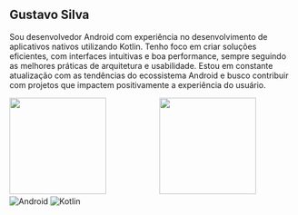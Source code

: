 
## Gustavo Silva
Sou desenvolvedor Android com experiência no desenvolvimento de aplicativos nativos utilizando Kotlin. Tenho foco em criar soluções eficientes, com interfaces intuitivas e boa performance, sempre seguindo as melhores práticas de arquitetura e usabilidade. Estou em constante atualização com as tendências do ecossistema Android e busco contribuir com projetos que impactem positivamente a experiência do usuário.

<div>

<div>

<img height="170em" src = "https://github-readme-stats.vercel.app/api?username=LxD5k&show_icons=true&theme=tokyonight"/> 

<img height="170em" style="margin: 0 16px 0 90px" src ="https://github-readme-stats.vercel.app/api/top-langs/?username=LxD5k&&layout=compact&hide=shell&theme=tokyonight"/>
</div>
 
<div style="display: inline_block"></div>

<img align="center" alt="Android" src="https://img.shields.io/badge/Android-3DDC84?style=for-the-badge&logo=android&logoColor=white"/>
<img align="center" alt="Kotlin" src="https://img.shields.io/badge/kotlin-%230095D5.svg?style=for-the-badge&logo=kotlin&logoColor=white"/>
</div>
